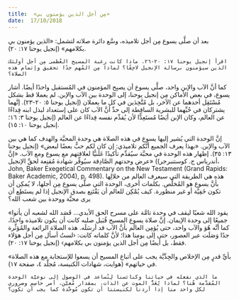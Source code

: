 ```yaml
---
title:  «مِن أجل الذين يؤمنون بي»
date:  17/10/2018
---
```


بعد أن صلَّى يسوع مِن أجل تلاميذه، وسَّع دائرة صلاته لتشمل: «الذين يؤمنون بي بكلامهم» (إنجيل يوحنا ١٧: ٢٠).

`اقرأ إنجيل يوحنا ١٧: ٢٠-٢٦. ماذا كانت رغبة المسيح العُظمى مِن أجل أولئك الذين سيؤمنون برسالة الإنجيل لاحِقًا؟ لماذا مِن المُهم جدًا تحقيق وإتمام هذه الصلاة؟`

كما أنَّ الآب والإبن واحد، صلَّى يسوع أن يصبِح المؤمنون في المُستقبل واحدًا أيضًا. أشار يسوع، في بعض الأماكن مِن إنجيل يوحنا، إلى الوحدة بين الآب والإبن. لم يعملا قط بشكل مُسْتَقِل أحدهما عن الآخر، بل مُتَّحِدَين في كل ما يعملان (إنجيل يوحنا ٥: ٢٠-٢٣). إنَّهما يشتركان في حُبِّهما للبشرية الساقِطة إلى حدِّ أنَّ الآب كان على إستعداد لبذل ابنه فِداءًا عن العالم، وكان الإبن أيَضًا مُستَعِدًّا لأن يُقدِّم نفسه فِداءًا عن العالم (إنجيل يوحنا ٣: ١٦؛ إنجيل يوحنا ١٠: ١٥).

إنَّ الوحدة التي يُشير إليها يسوع في هذه الصلاة هي وحدة المحبَّة والهدف كما هي بين الآب والإبن. «بهذا يعرف الجميع أنَّكم تلاميذي: إن كان لكم حبٌّ بعضًا لبعض» (إنجيل يوحنا ١٣: ٣٥). إظهار هذه الوحدة في محبَّة سيُقدِّم تأكيدًا عَلَنيًّا لعلاقتهم مع يسوع ومع الآب. «إنَّ عرض وحدتهم الصَّادِقة سيُوفِّر شهادة مُقنِعة لحقِّ الإنجيل» ((أندرياس ج. كوستنبرجر، John, Baker Exegetical Commentary on the New Testament (Grand Rapids: Baker Academic, 2004), p. 498). هذه هي الطريقة التي سيعرف العالم من خلالِها بأنَّ يسوع هو المُخلِّص. بكلمات أخرى، الوحدة التي صلَّى يسوع مِن أجلها، لا يُمكِن أن تكون خَفِيَّة أو غير منظورة. كيف يُمْكِن للعالم أن يَقْتَنِع بصدق الإنجيل إذا لم يستَطِع أن يرى محبَّة ووحدة بين شعب الله؟

«يقود الله شعبًا ليقف في وحدة تامَّة على مسرح الحق الأبدي... قَصَد الله لشعبه أن يأتوا جميعًا إلى وحدة الإيمان. إنَّ صلاة يسوع المسيح قُبَيل صلبه كانت أن يكون تلاميذه واحدًا، كما أنَّه هُوَ والآب واحد، حتى يُؤمِن العالَم بأنَّ الآب قد أرسَلَه. هذه الصلاة الرائعة والمُؤثِّرة جدًا وَصَلَت عبر العصور، حتى إلى يومنا هذا؛ لأنَّ كلماته كانت: ‹لستُ أسأل مِن أجل هؤلاء فقط، بل أيضًا مِن أجل الذين يؤمنون بي بكلامهم› (إنجيل يوحنا ١٧: ٢٠).

«بأيِّ قدرٍ مِن الإخلاص والجِدِّيَّة يجب على أتباع المسيح أن يسعوا للإستجابة مع هذه الصلاة في حياتهم» (هوايت، شهادات الكنيسة، مُجلَّد ٤، صفحة ١٧).

`ما الذي نفعله في حياتنا وكنائسنا لِنُساعد في الوصول إلى نوعيَّة الوحدة المُقدَّمة هُنا؟ لماذا يُعَدُّ الموت عن الذات، بمقدار مُعيَّن، أمر حاسِم وضروري لكل واحد منا إذا أردنا لكنيستنا أن تكون مُوحَّدة كما يجب أن تكون؟`